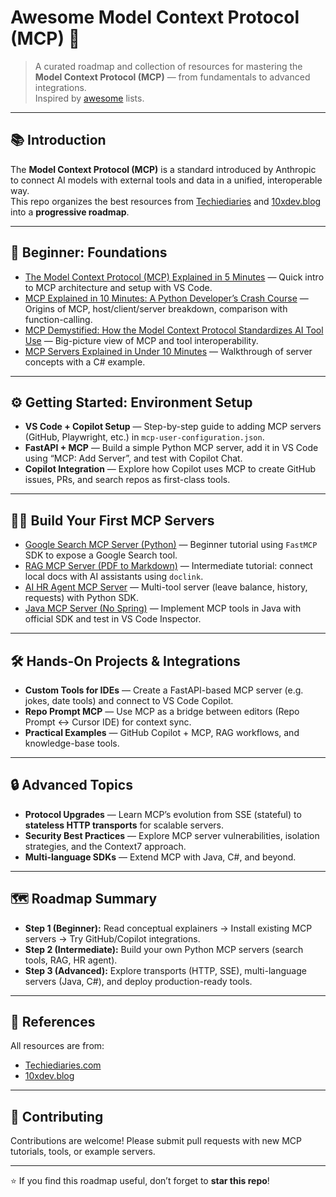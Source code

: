 # Awesome Model Context Protocol (MCP) 🚀  

> A curated roadmap and collection of resources for mastering the **Model Context Protocol (MCP)** — from fundamentals to advanced integrations.  
> Inspired by [awesome](https://github.com/sindresorhus/awesome) lists.  

---

## 📚 Introduction  

The **Model Context Protocol (MCP)** is a standard introduced by Anthropic to connect AI models with external tools and data in a unified, interoperable way.  
This repo organizes the best resources from [Techiediaries](https://techiediaries.com) and [10xdev.blog](https://10xdev.blog) into a **progressive roadmap**.  

---

## 🐣 Beginner: Foundations  

- [The Model Context Protocol (MCP) Explained in 5 Minutes](https://techiediaries.com) — Quick intro to MCP architecture and setup with VS Code.  
- [MCP Explained in 10 Minutes: A Python Developer’s Crash Course](https://10xdev.blog) — Origins of MCP, host/client/server breakdown, comparison with function-calling.  
- [MCP Demystified: How the Model Context Protocol Standardizes AI Tool Use](https://techiediaries.com) — Big-picture view of MCP and tool interoperability.  
- [MCP Servers Explained in Under 10 Minutes](https://10xdev.blog) — Walkthrough of server concepts with a C# example.  

---

## ⚙️ Getting Started: Environment Setup  

- **VS Code + Copilot Setup** — Step-by-step guide to adding MCP servers (GitHub, Playwright, etc.) in `mcp-user-configuration.json`.  
- **FastAPI + MCP** — Build a simple Python MCP server, add it in VS Code using “MCP: Add Server”, and test with Copilot Chat.  
- **Copilot Integration** — Explore how Copilot uses MCP to create GitHub issues, PRs, and search repos as first-class tools.  

---

## 👩‍💻 Build Your First MCP Servers  

- [Google Search MCP Server (Python)](https://techiediaries.com) — Beginner tutorial using `FastMCP` SDK to expose a Google Search tool.  
- [RAG MCP Server (PDF to Markdown)](https://10xdev.blog) — Intermediate tutorial: connect local docs with AI assistants using `doclink`.  
- [AI HR Agent MCP Server](https://techiediaries.com) — Multi-tool server (leave balance, history, requests) with Python SDK.  
- [Java MCP Server (No Spring)](https://10xdev.blog) — Implement MCP tools in Java with official SDK and test in VS Code Inspector.  

---

## 🛠 Hands-On Projects & Integrations  

- **Custom Tools for IDEs** — Create a FastAPI-based MCP server (e.g. jokes, date tools) and connect to VS Code Copilot.  
- **Repo Prompt MCP** — Use MCP as a bridge between editors (Repo Prompt ↔ Cursor IDE) for context sync.  
- **Practical Examples** — GitHub Copilot + MCP, RAG workflows, and knowledge-base tools.  

---

## 🔒 Advanced Topics  

- **Protocol Upgrades** — Learn MCP’s evolution from SSE (stateful) to **stateless HTTP transports** for scalable servers.  
- **Security Best Practices** — Explore MCP server vulnerabilities, isolation strategies, and the Context7 approach.  
- **Multi-language SDKs** — Extend MCP with Java, C#, and beyond.  

---

## 🗺 Roadmap Summary  

- **Step 1 (Beginner):** Read conceptual explainers → Install existing MCP servers → Try GitHub/Copilot integrations.  
- **Step 2 (Intermediate):** Build your own Python MCP servers (search tools, RAG, HR agent).  
- **Step 3 (Advanced):** Explore transports (HTTP, SSE), multi-language servers (Java, C#), and deploy production-ready tools.  

---

## 📖 References  

All resources are from:  
- [Techiediaries.com](https://techiediaries.com)  
- [10xdev.blog](https://10xdev.blog)  

---

## 🤝 Contributing  

Contributions are welcome! Please submit pull requests with new MCP tutorials, tools, or example servers.  

---

⭐️ If you find this roadmap useful, don’t forget to **star this repo**!
